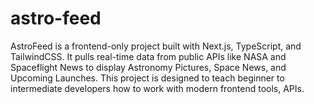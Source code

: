 # astro-feed
AstroFeed is a frontend-only  project built with Next.js, TypeScript, and TailwindCSS. It pulls real-time data from public APIs like NASA and Spaceflight News to display Astronomy Pictures, Space News, and Upcoming Launches. This project is designed to teach beginner to intermediate developers how to work with modern frontend tools, APIs.
